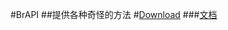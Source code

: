 #BrAPI 
##提供各种奇怪的方法 
#[Download](https://github.com/BryanSer/BrAPI/raw/master/BrAPI.jar) 
###[文档](https://bryanser.github.io/BrAPI/JavaDoc/) 